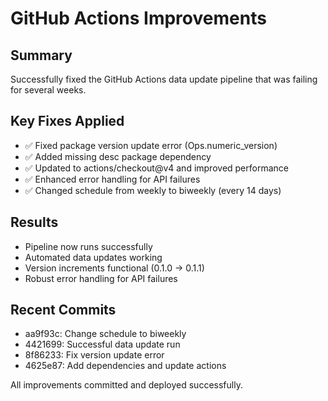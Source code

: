 # GitHub Actions Improvements

## Summary
Successfully fixed the GitHub Actions data update pipeline that was failing for several weeks.

## Key Fixes Applied
- ✅ Fixed package version update error (Ops.numeric_version)  
- ✅ Added missing desc package dependency
- ✅ Updated to actions/checkout@v4 and improved performance
- ✅ Enhanced error handling for API failures
- ✅ Changed schedule from weekly to biweekly (every 14 days)

## Results
- Pipeline now runs successfully
- Automated data updates working
- Version increments functional (0.1.0 → 0.1.1)
- Robust error handling for API failures

## Recent Commits
- aa9f93c: Change schedule to biweekly
- 4421699: Successful data update run  
- 8f86233: Fix version update error
- 4625e87: Add dependencies and update actions

All improvements committed and deployed successfully.


